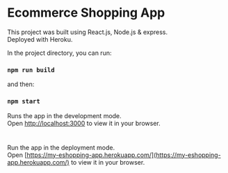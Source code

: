 # Ecommerce Shopping App

This project was built using React.js, Node.js & express.\
Deployed with Heroku.

In the project directory, you can run:

### `npm run build`
and then:
### `npm start`

Runs the app in the development mode.\
Open [http://localhost:3000](http://localhost:3000) to view it in your browser.

#

Run the app in the deployment mode.\
Open [https://my-eshopping-app.herokuapp.com/](https://my-eshopping-app.herokuapp.com/) to view it in your browser.
